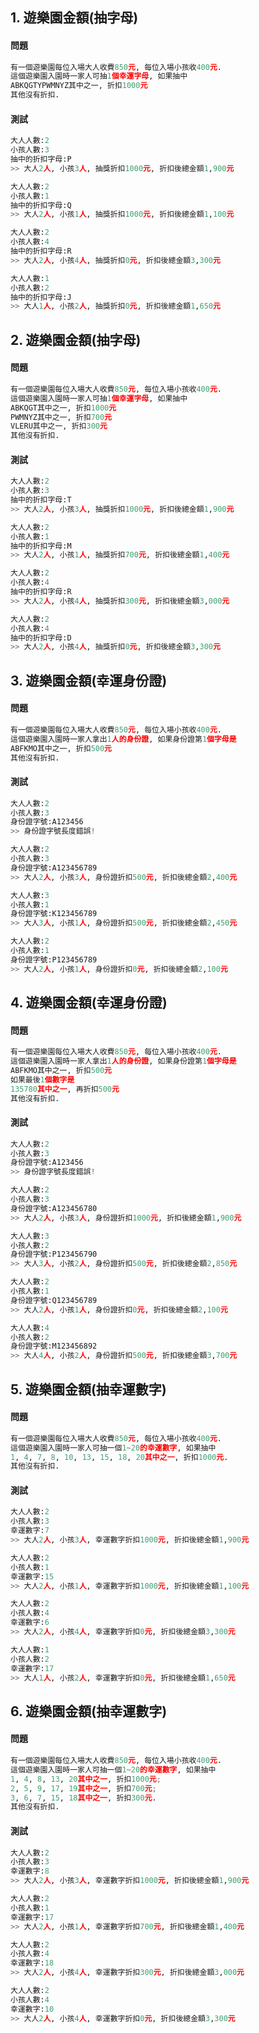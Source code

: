 

## 1. 遊樂園金額(抽字母)

#### 問題

``` python
有一個遊樂園每位入場大人收費850元, 每位入場小孩收400元.
這個遊樂園入園時一家人可抽1個幸運字母, 如果抽中
ABKQGTYPWMNYZ其中之一, 折扣1000元
其他沒有折扣.
```

#### 測試
``` python
大人人數:2
小孩人數:3
抽中的折扣字母:P
>> 大人2人, 小孩3人, 抽獎折扣1000元, 折扣後總金額1,900元

大人人數:2
小孩人數:1
抽中的折扣字母:Q
>> 大人2人, 小孩1人, 抽獎折扣1000元, 折扣後總金額1,100元

大人人數:2
小孩人數:4
抽中的折扣字母:R
>> 大人2人, 小孩4人, 抽獎折扣0元, 折扣後總金額3,300元

大人人數:1
小孩人數:2
抽中的折扣字母:J
>> 大人1人, 小孩2人, 抽獎折扣0元, 折扣後總金額1,650元
```


## 2. 遊樂園金額(抽字母)

#### 問題

``` python
有一個遊樂園每位入場大人收費850元, 每位入場小孩收400元.
這個遊樂園入園時一家人可抽1個幸運字母, 如果抽中
ABKQGT其中之一, 折扣1000元
PWMNYZ其中之一, 折扣700元
VLERU其中之一, 折扣300元
其他沒有折扣.
```

#### 測試
``` python
大人人數:2
小孩人數:3
抽中的折扣字母:T
>> 大人2人, 小孩3人, 抽獎折扣1000元, 折扣後總金額1,900元

大人人數:2
小孩人數:1
抽中的折扣字母:M
>> 大人2人, 小孩1人, 抽獎折扣700元, 折扣後總金額1,400元

大人人數:2
小孩人數:4
抽中的折扣字母:R
>> 大人2人, 小孩4人, 抽獎折扣300元, 折扣後總金額3,000元

大人人數:2
小孩人數:4
抽中的折扣字母:D
>> 大人2人, 小孩4人, 抽獎折扣0元, 折扣後總金額3,300元
```



## 3. 遊樂園金額(幸運身份證)

#### 問題

``` python
有一個遊樂園每位入場大人收費850元, 每位入場小孩收400元.
這個遊樂園入園時一家人拿出1人的身份證, 如果身份證第1個字母是
ABFKMO其中之一, 折扣500元
其他沒有折扣.
```

#### 測試
``` python
大人人數:2
小孩人數:3
身份證字號:A123456
>> 身份證字號長度錯誤!

大人人數:2
小孩人數:3
身份證字號:A123456789
>> 大人2人, 小孩3人, 身份證折扣500元, 折扣後總金額2,400元

大人人數:3
小孩人數:1
身份證字號:K123456789
>> 大人3人, 小孩1人, 身份證折扣500元, 折扣後總金額2,450元

大人人數:2
小孩人數:1
身份證字號:P123456789
>> 大人2人, 小孩1人, 身份證折扣0元, 折扣後總金額2,100元
```


## 4. 遊樂園金額(幸運身份證)

#### 問題

``` python
有一個遊樂園每位入場大人收費850元, 每位入場小孩收400元.
這個遊樂園入園時一家人拿出1人的身份證, 如果身份證第1個字母是
ABFKMO其中之一, 折扣500元
如果最後1個數字是
135780其中之一, 再折扣500元
其他沒有折扣.
```

#### 測試
``` python
大人人數:2
小孩人數:3
身份證字號:A123456
>> 身份證字號長度錯誤!

大人人數:2
小孩人數:3
身份證字號:A123456780
>> 大人2人, 小孩3人, 身份證折扣1000元, 折扣後總金額1,900元

大人人數:3
小孩人數:2
身份證字號:P123456790
>> 大人3人, 小孩2人, 身份證折扣500元, 折扣後總金額2,850元

大人人數:2
小孩人數:1
身份證字號:Q123456789
>> 大人2人, 小孩1人, 身份證折扣0元, 折扣後總金額2,100元

大人人數:4
小孩人數:2
身份證字號:M123456892
>> 大人4人, 小孩2人, 身份證折扣500元, 折扣後總金額3,700元
```



## 5. 遊樂園金額(抽幸運數字)

#### 問題

``` python
有一個遊樂園每位入場大人收費850元, 每位入場小孩收400元.
這個遊樂園入園時一家人可抽一個1~20的幸運數字, 如果抽中
1, 4, 7, 8, 10, 13, 15, 18, 20其中之一, 折扣1000元.
其他沒有折扣.
```

#### 測試
``` python
大人人數:2
小孩人數:3
幸運數字:7
>> 大人2人, 小孩3人, 幸運數字折扣1000元, 折扣後總金額1,900元

大人人數:2
小孩人數:1
幸運數字:15
>> 大人2人, 小孩1人, 幸運數字折扣1000元, 折扣後總金額1,100元

大人人數:2
小孩人數:4
幸運數字:6
>> 大人2人, 小孩4人, 幸運數字折扣0元, 折扣後總金額3,300元

大人人數:1
小孩人數:2
幸運數字:17
>> 大人1人, 小孩2人, 幸運數字折扣0元, 折扣後總金額1,650元
```


## 6. 遊樂園金額(抽幸運數字)

#### 問題

``` python
有一個遊樂園每位入場大人收費850元, 每位入場小孩收400元.
這個遊樂園入園時一家人可抽一個1~20的幸運數字, 如果抽中
1, 4, 8, 13, 20其中之一, 折扣1000元;
2, 5, 9, 17, 19其中之一, 折扣700元;
3, 6, 7, 15, 18其中之一, 折扣300元.
其他沒有折扣.
```

#### 測試
``` python
大人人數:2
小孩人數:3
幸運數字:8
>> 大人2人, 小孩3人, 幸運數字折扣1000元, 折扣後總金額1,900元

大人人數:2
小孩人數:1
幸運數字:17
>> 大人2人, 小孩1人, 幸運數字折扣700元, 折扣後總金額1,400元

大人人數:2
小孩人數:4
幸運數字:18
>> 大人2人, 小孩4人, 幸運數字折扣300元, 折扣後總金額3,000元

大人人數:2
小孩人數:4
幸運數字:10
>> 大人2人, 小孩4人, 幸運數字折扣0元, 折扣後總金額3,300元
```
